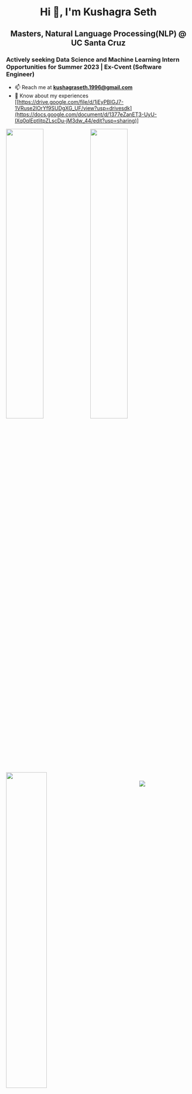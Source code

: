 <h1 align="center">Hi 👋, I'm Kushagra Seth</h1>
<h2 align="center">Masters, Natural Language Processing(NLP) @ UC Santa Cruz</h2>
<h3>Actively seeking Data Science and Machine Learning Intern Opportunities for Summer 2023 | Ex-Cvent (Software Engineer)</h3>

- 📫 Reach me at **kushagraseth.1996@gmail.com**
- 📄 Know about my experiences [[https://drive.google.com/file/d/1jEyPBIGJ7-1VRuse2lOrYf9SUDgXG_UF/view?usp=drivesdk](https://docs.google.com/document/d/1377eZanET3-UyU-IXq0qlEptlitpZLscDu-jM3dw_44/edit?usp=sharing)]

<img align="left" width="45%" src="https://github-readme-stats.vercel.app/api?username=Kdotseth7&show_icons=true&theme=radical" />

<img width="45%" src="https://github-readme-stats.vercel.app/api/wakatime?username=k_seth" />

<img align="left" width="47%" src="https://github-readme-stats.vercel.app/api/top-langs/?username=Kdotseth7" />

<h3 align="center" &#127911; **Currently Listening on Spotify**</h3>
<img align="center" src="https://spotify-github-profile.vercel.app/api/view?uid=1273458533&cover_image=true&theme=default&show_offline=false&background_color=121212" />
